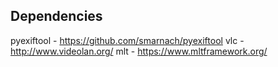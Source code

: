 

Dependencies
------------
pyexiftool - https://github.com/smarnach/pyexiftool
vlc - http://www.videolan.org/
mlt - https://www.mltframework.org/

